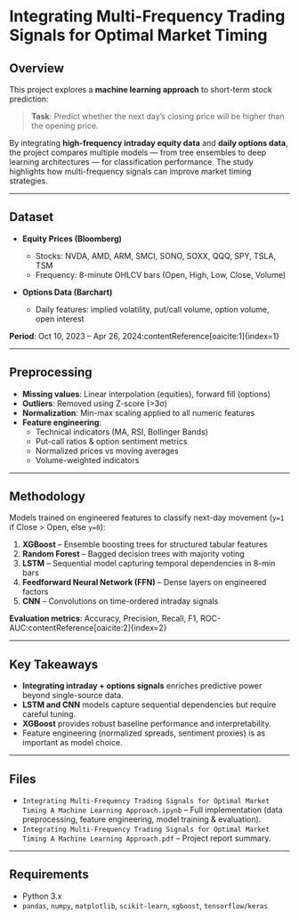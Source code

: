 # Integrating Multi-Frequency Trading Signals for Optimal Market Timing

## Overview
This project explores a **machine learning approach** to short-term stock prediction:  
> **Task**: Predict whether the next day’s closing price will be higher than the opening price.  

By integrating **high-frequency intraday equity data** and **daily options data**, the project compares multiple models — from tree ensembles to deep learning architectures — for classification performance. The study highlights how multi-frequency signals can improve market timing strategies.

---

## Dataset
- **Equity Prices (Bloomberg)**  
  - Stocks: NVDA, AMD, ARM, SMCI, SONO, SOXX, QQQ, SPY, TSLA, TSM  
  - Frequency: 8-minute OHLCV bars (Open, High, Low, Close, Volume)

- **Options Data (Barchart)**  
  - Daily features: implied volatility, put/call volume, option volume, open interest  

**Period**: Oct 10, 2023 – Apr 26, 2024:contentReference[oaicite:1]{index=1}  

---

## Preprocessing
- **Missing values**: Linear interpolation (equities), forward fill (options)  
- **Outliers**: Removed using Z-score (>3σ)  
- **Normalization**: Min-max scaling applied to all numeric features  
- **Feature engineering**:  
  - Technical indicators (MA, RSI, Bollinger Bands)  
  - Put-call ratios & option sentiment metrics  
  - Normalized prices vs moving averages  
  - Volume-weighted indicators  

---

## Methodology
Models trained on engineered features to classify next-day movement (`y=1` if Close > Open, else `y=0`):  
1. **XGBoost** – Ensemble boosting trees for structured tabular features  
2. **Random Forest** – Bagged decision trees with majority voting  
3. **LSTM** – Sequential model capturing temporal dependencies in 8-min bars  
4. **Feedforward Neural Network (FFN)** – Dense layers on engineered factors  
5. **CNN** – Convolutions on time-ordered intraday signals  

**Evaluation metrics**: Accuracy, Precision, Recall, F1, ROC-AUC:contentReference[oaicite:2]{index=2}  

---

## Key Takeaways
- **Integrating intraday + options signals** enriches predictive power beyond single-source data.  
- **LSTM and CNN** models capture sequential dependencies but require careful tuning.  
- **XGBoost** provides robust baseline performance and interpretability.  
- Feature engineering (normalized spreads, sentiment proxies) is as important as model choice.  

---

## Files
- `Integrating Multi-Frequency Trading Signals for Optimal Market Timing A Machine Learning Approach.ipynb` – Full implementation (data preprocessing, feature engineering, model training & evaluation).  
- `Integrating Multi-Frequency Trading Signals for Optimal Market Timing A Machine Learning Approach.pdf` – Project report summary.  

---

## Requirements
- Python 3.x  
- `pandas`, `numpy`, `matplotlib`, `scikit-learn`, `xgboost`, `tensorflow/keras`

